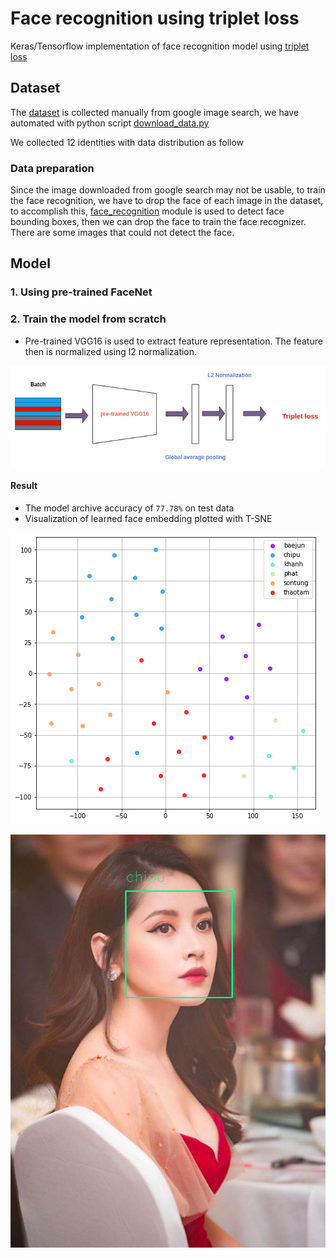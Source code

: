 
# Face recognition using triplet loss

Keras/Tensorflow implementation of face recognition model using [triplet loss](https://arxiv.org/abs/1503.03832)

## Dataset
The [dataset](/dataset) is collected manually from google image search, we have automated with python script [download_data.py](./download_data.py)

We collected 12 identities with data distribution as follow

<Data distribution image>

### Data preparation

Since the image downloaded from google search may not be usable, to train the face recognition, we have to drop the face of each image in the dataset, to accomplish this, [face_recognition](https://pypi.org/project/face-recognition/) module is used to detect face bounding boxes, then we can drop the face to train the face recognizer. There are some images that could not detect the face.

<Origin data and droped data>

## Model
### 1. Using pre-trained FaceNet
### 2. Train the model from scratch
- Pre-trained VGG16 is used to extract feature representation. The feature then is normalized using l2 normalization.

![face_model](./images/face_model.jpg)

#### Result

- The model archive accuracy of `77.78%` on test data
- Visualization of learned face embedding plotted with T-SNE

![face_representation](./images/scatter_feat.png)

![chipu](./images/chipu_.png)

